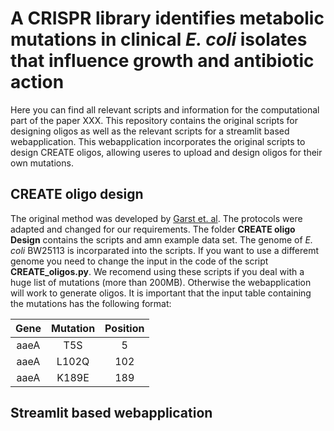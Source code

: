 # A CRISPR library identifies metabolic mutations in clinical *E. coli* isolates that influence growth and antibiotic action

Here you can find all relevant scripts and information for the computational part of the paper XXX.
This repository contains the original scripts for designing oligos as well as the relevant scripts for a streamlit based webapplication.
This webapplication incorporates the original scripts to design CREATE oligos, allowing useres to upload and design oligos for their own mutations.  

## CREATE oligo design
The original method was developed by [Garst et. al](https://www.nature.com/articles/nbt.3718). The protocols were adapted 
and changed for our requirements. The folder **CREATE oligo Design** contains the scripts and amn example data set. The genome
of *E. coli* BW25113 is incorparated into the scripts. If you want to use a differemt genome you need to change the input in the code of 
the script **CREATE_oligos.py**. We recomend using these scripts if you deal with a huge list of mutations (more than 200MB). Otherwise the webapplication
will work to generate oligos. It is important that the input table containing the mutations has the following format: 

| Gene | Mutation | Position |
|:---------:|:--------:|:--------:|
| aaeA      | T5S      | 5        |
| aaeA      | L102Q    | 102      |
| aaeA      | K189E    | 189      |

## Streamlit based webapplication